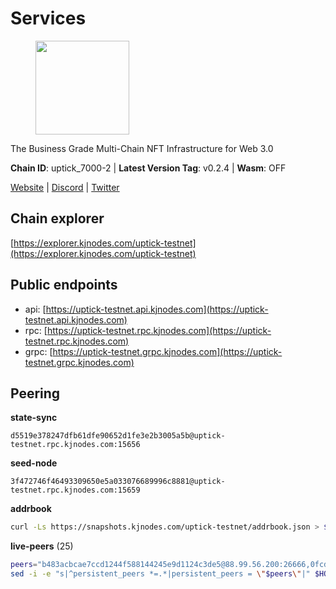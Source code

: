 # Services

<figure><img src="https://raw.githubusercontent.com/kj89/testnet_manuals/main/pingpub/logos/uptick.png" width="150" alt=""><figcaption></figcaption></figure>

The Business Grade Multi-Chain NFT Infrastructure for Web 3.0

**Chain ID**: uptick_7000-2 | **Latest Version Tag**: v0.2.4 | **Wasm**: OFF

[Website](https://uptick.network) | [Discord](https://discord.gg/UzeHS7fu5H) | [Twitter](https://twitter.com/uptickproject)




## Chain explorer
[https://explorer.kjnodes.com/uptick-testnet](https://explorer.kjnodes.com/uptick-testnet)

## Public endpoints

* api: [https://uptick-testnet.api.kjnodes.com](https://uptick-testnet.api.kjnodes.com)
* rpc: [https://uptick-testnet.rpc.kjnodes.com](https://uptick-testnet.rpc.kjnodes.com)
* grpc: [https://uptick-testnet.grpc.kjnodes.com](https://uptick-testnet.grpc.kjnodes.com)

## Peering

**state-sync**

```text
d5519e378247dfb61dfe90652d1fe3e2b3005a5b@uptick-testnet.rpc.kjnodes.com:15656
```

**seed-node**

```text
3f472746f46493309650e5a033076689996c8881@uptick-testnet.rpc.kjnodes.com:15659
```

**addrbook**
```bash
curl -Ls https://snapshots.kjnodes.com/uptick-testnet/addrbook.json > $HOME/.uptickd/config/addrbook.json
```

**live-peers** (25)
```bash
peers="b483acbcae7ccd1244f588144245e9d1124c3de5@88.99.56.200:26666,0fcdc6af694d5b9995340549e5ce444dc96de3e0@195.201.197.4:15656,eb5a3112a64944e2bd701ff8aa99ab95209c6310@185.198.27.110:26656,f06b6a57001440bf3507ba2f09a3010f6d50080b@135.181.133.37:29656,0afb5ce897e69eec34fb32bf87f4a2f93f79e0b3@65.109.65.210:30656,af5262526a0800a29a0a7194e1488a9fa62d0005@195.3.223.208:26656,d8777278648d8fc93800692a8b96a7f104df4f9a@194.163.135.127:26656,07df6fd3f41c4bda761931831439ab248eb3dae4@91.223.3.190:55056,b9d3fe835ded0b93c39befad43fb3c4964ae740f@91.195.101.100:26656,d5519e378247dfb61dfe90652d1fe3e2b3005a5b@65.109.68.190:15656,8096fef589ead4cd3a1aef83110b0241e63d5747@38.242.239.25:26656,883d6557bef1bae68c4fb569078caf0cf4c45bdd@142.132.202.50:26651,3cffe20d473b0bd4451d330da8b741b5d42dcb44@65.21.131.215:26666,75f90b4070eab7a20dc60974c85069389c77d89d@38.242.239.27:26656,0105e6bcc1d69031d27817110050319446101362@65.108.197.178:31656,b14b4e3a46180eccf00d816aed5338db925e2237@185.225.191.149:26656,7a4f1c0baa2ff31c02163fb658c4eb8d119193c7@95.214.52.173:26656,6b5375296e81501b0db0a34a7a04f39520400214@65.108.45.200:27565,962d620d21ce5caba3e765501dd9b309cfac234f@78.31.64.11:26356,50e92c60d1b8c6681044778d74caaeef51a26ddd@94.130.207.215:15656,5368bc0c12a7bfd9d69ba192b06f2be97d28e7ef@185.239.209.56:31656,70c19420bb2d40c5a6c3466c69ead6e0877b9cc7@45.85.250.108:26656,2298edffe9306e4d9370233c1d29dab567829095@144.91.78.28:26656,2763c95b0c9b0b31c312b06d6ae6887968fb9830@194.163.154.224:26656,b1f4cbece3a83ea55ba28a50281eaa3af9119cd4@65.21.129.95:21256"
sed -i -e "s|^persistent_peers *=.*|persistent_peers = \"$peers\"|" $HOME/.uptickd/config/config.toml
```
